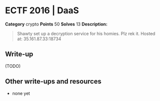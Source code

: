 # ECTF 2016 | DaaS

**Category** crypto
**Points** 50
**Solves** 13
**Description:**
> Shawty set up a decryption service for his homies. Plz rek it. Hosted at: 35.161.87.33:18734

## Write-up

(TODO)

## Other write-ups and resources

* none yet